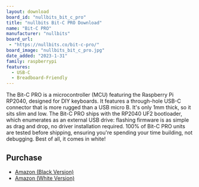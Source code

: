 ```yaml
---
layout: download
board_id: "nullbits_bit_c_pro"
title: "nullbits Bit-C PRO Download"
name: "Bit-C PRO"
manufacturer: "nullbits"
board_url:
 - "https://nullbits.co/bit-c-pro/"
board_image: "nullbits_bit_c_pro.jpg"
date_added: "2023-1-31"
family: raspberrypi
features:
  - USB-C
  - Breadboard-Friendly
---
```


The Bit-C PRO is a microcontroller (MCU) featuring the Raspberry Pi RP2040, designed for DIY keyboards. It features a through-hole USB-C connector that is more rugged than a USB micro B. It's only 1mm thick, so it sits slim and low. The Bit-C PRO ships with the RP2040 UF2 bootloader, which enumerates as an external USB drive: flashing firmware is as simple as drag and drop, no driver installation required. 100% of Bit-C PRO units are tested before shipping, ensuring you're spending your time building, not debugging. Best of all, it comes in white!

## Purchase
* [Amazon (Black Version)](https://amzn.to/3kW7My2)
* [Amazon (White Version)](https://amzn.to/3HKOzs4)